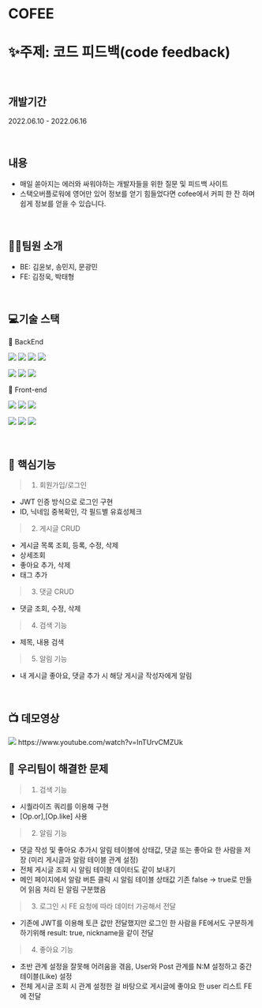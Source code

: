 # COFEE

# ✨주제: 코드 피드백(code feedback)

<br>

## 개발기간

2022.06.10 - 2022.06.16

<br>

## 내용
- 매일 쏟아지는 에러와 싸워야하는 개발자들을 위한 질문 및 피드백 사이트
- 스택오버플로워에 영어만 있어 정보를 얻기 힘들었다면 cofee에서 커피 한 잔 하며 쉽게 정보를 얻을 수 있습니다.

<br>

## 💁‍♂️팀원 소개
- BE: 김윤보, 송민지, 문광민
- FE: 김정욱, 박태형

<br>

## 💻기술 스택
📌 BackEnd

<img src="https://img.shields.io/badge/javascript-333333?style=flat-square&logo=javascript&logoColor=yellow"/> <img src="https://img.shields.io/badge/mysql-3333ff?style=flat-square&logo=firebase&logoColor=white"/> 
<img src="https://img.shields.io/badge/express-666666?style=flat-square&logo=express&logoColor=white"/> <img src="https://img.shields.io/badge/Node.js-33cc00?style=flat-square&logo=Node.js&logoColor=white"/>


<img src="https://img.shields.io/badge/NPM-33cc00?style=flat-square&logo=NPM.js&logoColor=red"/> <img src="https://img.shields.io/badge/JSON WEB TOKEN-333333?style=flat-square&logo=json web token&logoColor=white"/> <img src="https://img.shields.io/badge/AWS-ffcc33?style=flat-square&logo=AWS&logoColor=white"/> 



📌 Front-end

<img src="https://img.shields.io/badge/javascript-333333?style=flat-square&logo=javascript&logoColor=yellow"/> <img src="https://img.shields.io/badge/HTML-ff3300?style=flat-square&logo=HTML&logoColor=white"/> <img src="https://img.shields.io/badge/CSS-3366ff?style=flat-square&logo=CSS&logoColor=white"/>

<img src="https://img.shields.io/badge/react-33ffff?style=flat-square&logo=react&logoColor=black"/> <img src="https://img.shields.io/badge/REDUX-6600cc?style=flat-square&logo=REDUX&logoColor=white"/> <img src="https://img.shields.io/badge/REACT ROUTER-6600cc?style=flat-square&logo=REACT ROUTER&logoColor=white"/>

<br>

## :dizzy: 핵심기능
> 1) 회원가입/로그인

 + JWT 인증 방식으로 로그인 구현
 + ID, 닉네임 중복확인, 각 필드별 유효성체크

> 2) 게시글 CRUD
 + 게시글 목록 조회, 등록, 수정, 삭제
 + 상세조회
 + 좋아요 추가, 삭제
 + 태그 추가

> 3) 댓글 CRUD
 + 댓글 조회, 수정, 삭제

> 4) 검색 기능
 + 제목, 내용 검색 

> 5) 알림 기능
 + 내 게시글 좋아요, 댓글 추가 시 해당 게시글 작성자에게 알림

<br>

## :tv: 데모영상
<img src="https://img.shields.io/badge/YouTube-FF0000?style=flat&logo=YouTube&logoColor=white"/>
https://www.youtube.com/watch?v=InTUrvCMZUk

<br>

## :key: 우리팀이 해결한 문제

> 1) 검색 기능 
 + 시퀄라이즈 쿼리를 이용해 구현 
 + [Op.or],[Op.like] 사용

> 2) 알림 기능 
 + 댓글 작성 및 좋아요 추가시 알림 테이블에 상태값, 댓글 또는 좋아요 한 사람을 저장 (미리 게시글과 알람 테이블 관계 설정)
 + 전체 게시글 조회 시 알림 테이블 데이터도 같이 보내기
 + 메인 페이지에서 알람 버튼 클릭 시 알림 테이블 상태값 기존 false -> true로 만들어 읽음 처리 된 알림 구분했음

> 3) 로그인 시 FE 요청에 따라 데이터 가공해서 전달
 + 기존에 JWT를 이용해 토큰 값만 전달했지만 로그인 한 사람을 FE에서도 구분하게 하기위해 result: true, nickname을 같이 전달
 
> 4) 좋아요 기능 
 + 초반 관계 설정을 잘못해 어려움을 겪음, User와 Post 관계를 N:M 설정하고 중간 테이블(Like) 설정
 + 전체 게시글 조회 시 관계 설정한 걸 바탕으로 게시글에 좋야요 한 user 리스트 FE에 전달
 

